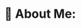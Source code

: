 # 💫 About Me:
<!--
I'm currently a KMUTT junior student majoring in Applied Computer Science.
I want to pursue a career in software engineer.
-🔭 I’m currently studying in KMUTT
-🌱 I’m currently interesting in software engineer and Frontend Developer
-🤔 I’m currently learning in mobile developing
-->
